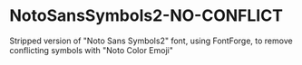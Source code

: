 # NotoSansSymbols2-NO-CONFLICT
Stripped version of "Noto Sans Symbols2" font, using FontForge, to remove conflicting symbols with "Noto Color Emoji"
